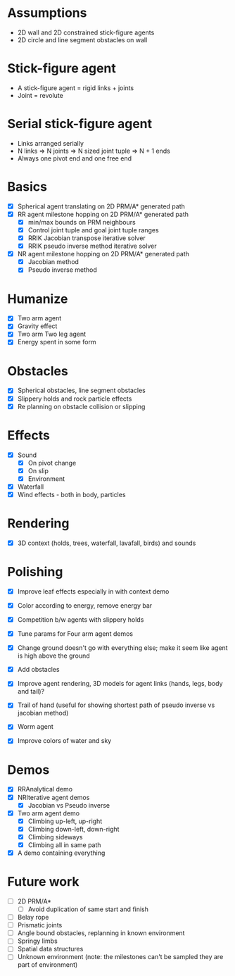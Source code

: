 # Assumptions
- 2D wall and 2D constrained stick-figure agents
- 2D circle and line segment obstacles on wall

# Stick-figure agent
- A stick-figure agent = rigid links + joints
- Joint = revolute

# Serial stick-figure agent
- Links arranged serially
- N links => N joints => N sized joint tuple => N + 1 ends
- Always one pivot end and one free end

# Basics
- [x] Spherical agent translating on 2D PRM/A* generated path
- [x] RR agent milestone hopping on 2D PRM/A* generated path
    - [x] min/max bounds on PRM neighbours
    - [x] Control joint tuple and goal joint tuple ranges
    - [x] RRIK Jacobian transpose iterative solver
    - [x] RRIK pseudo inverse method iterative solver
- [x] NR agent milestone hopping on 2D PRM/A* generated path
    - [x] Jacobian method
    - [x] Pseudo inverse method

# Humanize
- [x] Two arm agent
- [x] Gravity effect
- [x] Two arm Two leg agent
- [x] Energy spent in some form

# Obstacles
- [x] Spherical obstacles, line segment obstacles
- [x] Slippery holds and rock particle effects
- [x] Re planning on obstacle collision or slipping

# Effects
- [x] Sound
  - [x] On pivot change
  - [x] On slip
  - [x] Environment
- [x] Waterfall
- [x] Wind effects - both in body, particles

# Rendering
- [x] 3D context (holds, trees, waterfall, lavafall, birds) and sounds

# Polishing
- [x] Improve leaf effects especially in with context demo
- [x] Color according to energy, remove energy bar
- [x] Competition b/w agents with slippery holds
- [x] Tune params for Four arm agent demos

- [x] Change ground doesn't go with everything else; make it seem like agent is high above the ground
- [x] Add obstacles
- [x] Improve agent rendering, 3D models for agent links (hands, legs, body and tail)?

- [x] Trail of hand (useful for showing shortest path of pseudo inverse vs jacobian method)
- [x] Worm agent
- [x] Improve colors of water and sky

# Demos
- [x] RRAnalytical demo
- [x] NRIterative agent demos
    - [x] Jacobian vs Pseudo inverse
- [x] Two arm agent demo
    - [x] Climbing up-left, up-right
    - [x] Climbing down-left, down-right
    - [x] Climbing sideways
    - [x] Climbing all in same path
- [x] A demo containing everything

# Future work
- [ ] 2D PRM/A*
    - [ ] Avoid duplication of same start and finish
- [ ] Belay rope
- [ ] Prismatic joints
- [ ] Angle bound obstacles, replanning in known environment
- [ ] Springy limbs
- [ ] Spatial data structures
- [ ] Unknown environment (note: the milestones can't be sampled they are part of environment)
